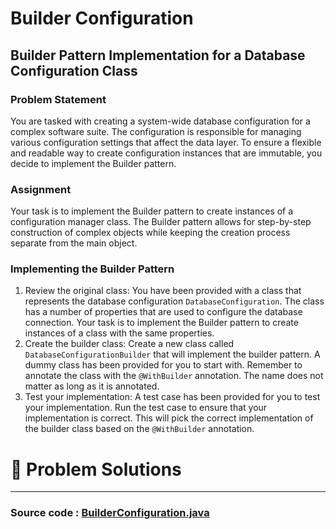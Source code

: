 # Builder Configuration

## Builder Pattern Implementation for a Database Configuration Class


### Problem Statement
You are tasked with creating a system-wide database configuration for a complex software suite. 
The configuration is responsible for managing various configuration settings that affect the data layer. To ensure a flexible and readable way to create configuration instances that are immutable, you decide to implement the Builder pattern.

### Assignment
Your task is to implement the Builder pattern to create instances of a configuration manager class. 
The Builder pattern allows for step-by-step construction of complex objects while keeping the creation process separate from the main object.


### Implementing the Builder Pattern

1. Review the original class: You have been provided with a class that represents the database configuration `DatabaseConfiguration`. The class has a number of properties that are used to configure the database connection. Your task is to implement the Builder pattern to create instances of a class with the same properties.
2. Create the builder class: Create a new class called `DatabaseConfigurationBuilder` that will implement the builder pattern. A dummy class has been provided for you to start with. Remember to annotate the class with the `@WithBuilder` annotation. The name does not matter as long as it is annotated.
3. Test your implementation: A test case has been provided for you to test your implementation. Run the test case to ensure that your implementation is correct. This will pick the correct implementation of the builder class based on the `@WithBuilder` annotation.



# 📝 Problem Solutions
---
### Source code : [BuilderConfiguration.java](../../../../../../../../../../src/lowLevelDesignModuleTwo/QuestionAnswer/BackendLLDDesignPatternsBuilder/Assignment/BuilderConfiguration/ActualQuestion/BuilderConfiguration.java)